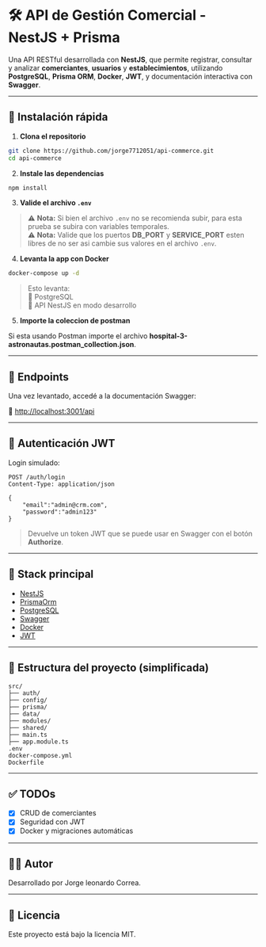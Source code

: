 # 🛠️ API de Gestión Comercial - NestJS + Prisma

Una API RESTful desarrollada con **NestJS**, que permite registrar, consultar y analizar **comerciantes**, **usuarios** y **establecimientos**, utilizando **PostgreSQL**, **Prisma ORM**, **Docker**, **JWT**, y documentación interactiva con **Swagger**.

---

## 🚀 Instalación rápida

1. **Clona el repositorio**

```bash
git clone https://github.com/jorge7712051/api-commerce.git
cd api-commerce

```

2. **Instale las dependencias**

```bash
npm install
```

3. **Valide el archivo `.env`**

> ⚠️ **Nota:** Si bien el archivo `.env` no se recomienda subir, para esta prueba se subira con variables temporales.  
> ⚠️ **Nota:** Valide que los puertos **DB_PORT** y **SERVICE_PORT** esten libres de no ser asi cambie sus valores en el archivo `.env`.

4. **Levanta la app con Docker**

```bash
docker-compose up -d
```

> Esto levanta:  
> 🐘 PostgreSQL  
> 🚀 API NestJS en modo desarrollo

5. **Importe la coleccion de postman**

Si esta usando Postman importe el archivo **hospital-3-astronautas.postman_collection.json**.

---

## 🧪 Endpoints

Una vez levantado, accedé a la documentación Swagger:

📘 [http://localhost:3001/api](http://localhost:3001/api)

---

## 🔐 Autenticación JWT

Login simulado:

```http
POST /auth/login
Content-Type: application/json

{
    "email":"admin@crm.com",
    "password":"admin123"
}
```

> Devuelve un token JWT que se puede usar en Swagger con el botón **Authorize**.

---

## 🧠 Stack principal

- [NestJS](https://nestjs.com/)
- [PrismaOrm](https://www.prisma.io/)
- [PostgreSQL](https://www.postgresql.org/)
- [Swagger](https://swagger.io/)
- [Docker](https://www.docker.com/)
- [JWT](https://jwt.io/)

---

## 📁 Estructura del proyecto (simplificada)

```
src/
├── auth/
├── config/
├── prisma/
├── data/
├── modules/
├── shared/
├── main.ts
├── app.module.ts
.env
docker-compose.yml
Dockerfile
```

---

## ✅ TODOs

- [x] CRUD de comerciantes
- [x] Seguridad con JWT
- [x] Docker y migraciones automáticas

---

## 👨‍⚕️ Autor

Desarrollado por Jorge leonardo Correa.

---

## 📝 Licencia

Este proyecto está bajo la licencia MIT.

